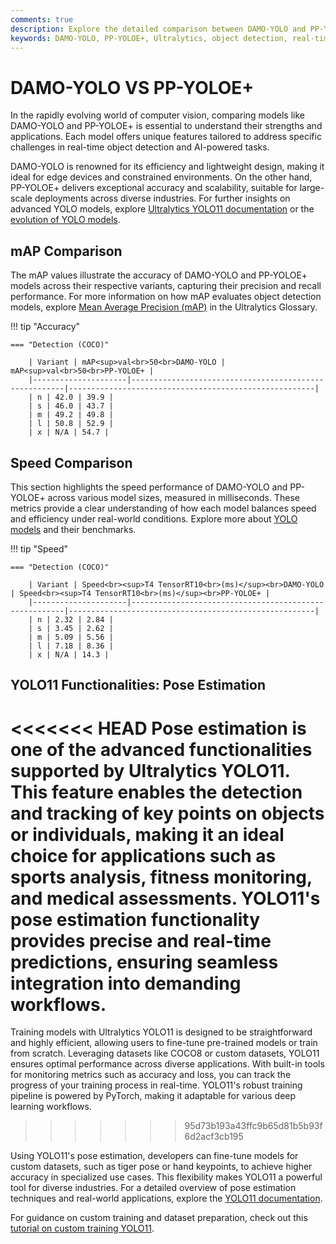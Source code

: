 ```yaml
---
comments: true  
description: Explore the detailed comparison between DAMO-YOLO and PP-YOLOE+, two cutting-edge models in the realm of object detection and real-time AI. Discover their performance metrics, efficiency for edge AI, and applications in computer vision to understand which model suits your needs best.  
keywords: DAMO-YOLO, PP-YOLOE+, Ultralytics, object detection, real-time AI, edge AI, computer vision, model comparison, AI models.
---
```


# DAMO-YOLO VS PP-YOLOE+

In the rapidly evolving world of computer vision, comparing models like DAMO-YOLO and PP-YOLOE+ is essential to understand their strengths and applications. Each model offers unique features tailored to address specific challenges in real-time object detection and AI-powered tasks.

DAMO-YOLO is renowned for its efficiency and lightweight design, making it ideal for edge devices and constrained environments. On the other hand, PP-YOLOE+ delivers exceptional accuracy and scalability, suitable for large-scale deployments across diverse industries. For further insights on advanced YOLO models, explore [Ultralytics YOLO11 documentation](https://docs.ultralytics.com/models/yolo11/) or the [evolution of YOLO models](https://www.ultralytics.com/blog/the-evolution-of-object-detection-and-ultralytics-yolo-models).


## mAP Comparison

The mAP values illustrate the accuracy of DAMO-YOLO and PP-YOLOE+ models across their respective variants, capturing their precision and recall performance. For more information on how mAP evaluates object detection models, explore [Mean Average Precision (mAP)](https://www.ultralytics.com/glossary/mean-average-precision-map) in the Ultralytics Glossary.


!!! tip "Accuracy"

	=== "Detection (COCO)"

		| Variant | mAP<sup>val<br>50<br>DAMO-YOLO | mAP<sup>val<br>50<br>PP-YOLOE+ |
		|---------------------|-------------------------------------------------------|-------------------------------------------------------|
		| n | 42.0 | 39.9 |
		| s | 46.0 | 43.7 |
		| m | 49.2 | 49.8 |
		| l | 50.8 | 52.9 |
		| x | N/A | 54.7 |
		

## Speed Comparison

This section highlights the speed performance of DAMO-YOLO and PP-YOLOE+ across various model sizes, measured in milliseconds. These metrics provide a clear understanding of how each model balances speed and efficiency under real-world conditions. Explore more about [YOLO models](https://docs.ultralytics.com/models/yolov7/) and their benchmarks.


!!! tip "Speed"

	=== "Detection (COCO)"

		| Variant | Speed<br><sup>T4 TensorRT10<br>(ms)</sup><br>DAMO-YOLO | Speed<br><sup>T4 TensorRT10<br>(ms)</sup><br>PP-YOLOE+ |
		|---------------------|-------------------------------------------------------|-------------------------------------------------------|
		| n | 2.32 | 2.84 |
		| s | 3.45 | 2.62 |
		| m | 5.09 | 5.56 |
		| l | 7.18 | 8.36 |
		| x | N/A | 14.3 |

## YOLO11 Functionalities: Pose Estimation

<<<<<<< HEAD
Pose estimation is one of the advanced functionalities supported by Ultralytics YOLO11. This feature enables the detection and tracking of key points on objects or individuals, making it an ideal choice for applications such as sports analysis, fitness monitoring, and medical assessments. YOLO11's pose estimation functionality provides precise and real-time predictions, ensuring seamless integration into demanding workflows.
=======
Training models with Ultralytics YOLO11 is designed to be straightforward and highly efficient, allowing users to fine-tune pre-trained models or train from scratch. Leveraging datasets like COCO8 or custom datasets, YOLO11 ensures optimal performance across diverse applications. With built-in tools for monitoring metrics such as accuracy and loss, you can track the progress of your training process in real-time. YOLO11's robust training pipeline is powered by PyTorch, making it adaptable for various deep learning workflows.
>>>>>>> 95d73b193a43ffc9b65d81b5b93f6d2acf3cb195

Using YOLO11's pose estimation, developers can fine-tune models for custom datasets, such as tiger pose or hand keypoints, to achieve higher accuracy in specialized use cases. This flexibility makes YOLO11 a powerful tool for diverse industries. For a detailed overview of pose estimation techniques and real-world applications, explore the [YOLO11 documentation](https://docs.ultralytics.com/models/yolo11/).

For guidance on custom training and dataset preparation, check out this [tutorial on custom training YOLO11](https://www.ultralytics.com/blog/custom-training-ultralytics-yolo11-with-computer-vision-datasets).

